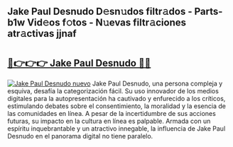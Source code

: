 ## Jake Paul Desnudo D𝚎sn𝚞dos filtr𝚊dos - Parts-b1w Vid𝚎os f𝚘tos - N𝚞evas filtr𝚊ciones atr𝚊ctivas jjnaf

# <h2><a href="http://mbdis2l.tromn.icu/?c=Jake+Paul+Desnudo">🔗👉👉👉 Jake Paul Desnudo 🔗🔗</a></h2>

[![Jake Paul Desnudo nuevo](https://i.imgur.com/pEAQMta.gif)](http://mbdis2l.tromn.icu/?c=Jake+Paul+Desnudo)
Jake Paul Desnudo, una persona compleja y esquiva, desafía la categorización fácil. Su uso innovador de los medios digitales para la autopresentación ha cautivado y enfurecido a los críticos, estimulando debates sobre el consentimiento, la moralidad y la esencia de las comunidades en línea. A pesar de la incertidumbre de sus acciones futuras, su impacto en la cultura en línea es palpable. Armada con un espíritu inquebrantable y un atractivo innegable, la influencia de Jake Paul Desnudo en el panorama digital no tiene paralelo.
